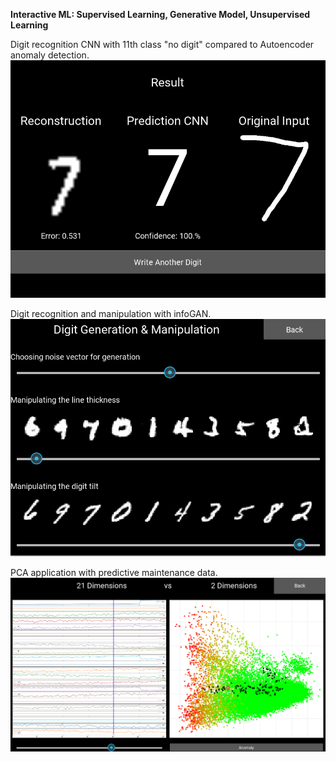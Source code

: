 **Interactive ML: Supervised Learning, Generative Model, Unsupervised Learning**

Digit recognition CNN with 11th class "no digit" compared to Autoencoder anomaly detection.
![digit-rec](https://github.com/domi20u/Projects/blob/master/Interactive%20ML/digit-rec.PNG)




Digit recognition and manipulation with infoGAN.
![digit-gen](https://github.com/domi20u/Projects/blob/master/Interactive%20ML/digit-gen.PNG)



PCA application with predictive maintenance data.
![pca](https://github.com/domi20u/Projects/blob/master/Interactive%20ML/pca.PNG)


